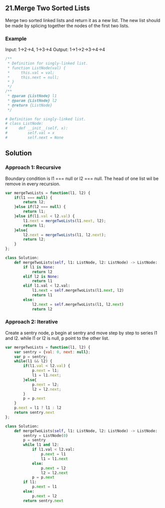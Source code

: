 ## 21.Merge Two Sorted Lists

Merge two sorted linked lists and return it as a new list. The new list should be made by splicing together the nodes of the first two lists.

### Example

Input: 1->2->4, 1->3->4
Output: 1->1->2->3->4->4

```js
/**
 * Definition for singly-linked list.
 * function ListNode(val) {
 *     this.val = val;
 *     this.next = null;
 * }
 */
/**
 * @param {ListNode} l1
 * @param {ListNode} l2
 * @return {ListNode}
 */
```

```py
# Definition for singly-linked list.
# class ListNode:
#     def __init__(self, x):
#         self.val = x
#         self.next = None
```

## Solution

### Approach 1: Recursive

Boundary condition is l1 === null or l2 === null. The head of one list wil be remove in every recursion.

```js
var mergeTwoLists = function(l1, l2) {
    if(l1 === null) {
        return l2;
    }else if(l2 === null) {
        return l1;
    }else if(l1.val < l2.val) {
        l1.next = mergeTwoLists(l1.next, l2);
        return l1;
    }else{
        l2.next = mergeTwoLists(l1, l2.next);
        return l2;
    }
};
```

```py
class Solution:
    def mergeTwoLists(self, l1: ListNode, l2: ListNode) -> ListNode:
        if l1 is None:
            return l2
        elif l2 is None:
            return l1
        elif l1.val < l2.val:
            l1.next = self.mergeTwoLists(l1.next, l2)
            return l1
        else:
            l2.next = self.mergeTwoLists(l1, l2.next)
            return l2
```

### Approach 2: Iterative

Create a sentry node, p begin at sentry and move step by step to series l1 and l2. while l1 or l2 is null, p point to the other list.

```js
var mergeTwoLists = function(l1, l2) {
    var sentry = {val: 0, next: null};
    var p = sentry;
    while(l1 && l2) {
        if(l1.val < l2.val) {
            p.next = l1;
            l1 = l1.next;
        }else{
            p.next = l2;
            l2 = l2.next;
        }
        p = p.next
    }
    p.next = l1 ? l1 : l2
    return sentry.next
};
```

```py
class Solution:
    def mergeTwoLists(self, l1: ListNode, l2: ListNode) -> ListNode:
        sentry = ListNode(0)
        p = sentry
        while l1 and l2:
            if l1.val < l2.val:
                p.next = l1
                l1 = l1.next
            else:
                p.next = l2
                l2 = l2.next
            p = p.next
        if l1:
            p.next = l1
        else:
            p.next = l2
        return sentry.next
```
